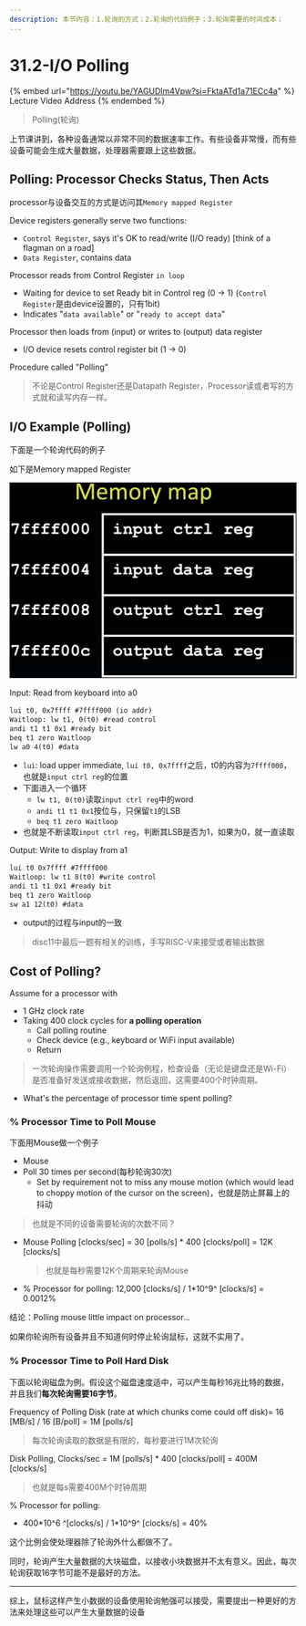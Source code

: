 ```yaml
---
description: 本节内容：1.轮询的方式；2.轮询的代码例子；3.轮询需要的时间成本；
---
```


# 31.2-I/O Polling

{% embed url="https://youtu.be/YAGUDlm4Vpw?si=FktaATd1a71ECc4a" %}
Lecture Video Address
{% endembed %}

> Polling(轮询)

上节课讲到，各种设备通常以非常不同的数据速率工作。有些设备非常慢，而有些设备可能会生成大量数据，处理器需要跟上这些数据。

## Polling: Processor Checks Status, Then Acts

processor与设备交互的方式是访问其`Memory mapped Register`

Device registers generally serve two functions:

* `Control Register`, says it's OK to read/write (I/O ready) \[think of a flagman on a road]
* `Data Register`, contains data

Processor reads from Control Register `in loop`

* Waiting for device to set Ready bit in Control reg (0 → 1) (`Control Register`是由device设置的，只有1bit)
* Indicates "`data available`" or "`ready to accept data`"

Processor then loads from (input) or writes to (output) data register

* I/O device resets control register bit (1 → 0)

Procedure called "Polling"

> 不论是Control Register还是Datapath Register，Processor读或者写的方式就和读写内存一样。

## I/O Example (Polling)

下面是一个轮询代码的例子

如下是Memory mapped Register

![Memory mapped Register](.image/image-20240628110959712.png)

Input: Read from keyboard into a0

```assembly
lui t0, 0x7ffff #7ffff000 (io addr) 
Waitloop: lw t1, 0(t0) #read control
andi t1 t1 0x1 #ready bit 
beq t1 zero Waitloop
lw a0 4(t0) #data 
```

* `lui`: load upper immediate, `lui t0, 0x7ffff`之后，t0的内容为`7ffff000`，也就是`input ctrl reg`的位置
* 下面进入一个循环
  * `lw t1, 0(t0)`读取`input ctrl reg`中的word
  * `andi t1 t1 0x1`按位与，只保留`t1`的LSB
  * `beq t1 zero Waitloop`
* 也就是不断读取`input ctrl reg`，判断其LSB是否为1，如果为0，就一直读取

Output: Write to display from a1

```assembly
lui t0 0x7ffff #7ffff000
Waitloop: lw t1 8(t0) #write control
andi t1 t1 0x1 #ready bit
beq t1 zero Waitloop
sw a1 12(t0) #data
```

* output的过程与input的一致

> disc11中最后一题有相关的训练，手写RISC-V来接受或者输出数据

## Cost of Polling?

Assume for a processor with

* 1 GHz clock rate
* Taking 400 clock cycles for **a polling operation**
  * Call polling routine
  * Check device (e.g., keyboard or WiFi input available)
  * Return

> 一次轮询操作需要调用一个轮询例程，检查设备（无论是键盘还是Wi-Fi）是否准备好发送或接收数据，然后返回，这需要400个时钟周期。

* What's the percentage of processor time spent polling?

### % Processor Time to Poll Mouse

下面用Mouse做一个例子

* Mouse
* Poll 30 times per second(每秒轮询30次)
  * Set by requirement not to miss any mouse motion (which would lead to choppy motion of the cursor on the screen)，也就是防止屏幕上的抖动

> 也就是不同的设备需要轮询的次数不同？

*   Mouse Polling \[clocks/sec] = 30 \[polls/s] \* 400 \[clocks/poll] = 12K \[clocks/s]

    > 也就是每秒需要12K个周期来轮询Mouse
* % Processor for polling: 12,000 \[clocks/s] / 1\*10^9^ \[clocks/s] = 0.0012%

结论：Polling mouse little impact on processor...

如果你轮询所有设备并且不知道何时停止轮询鼠标，这就不实用了。

### % Processor Time to Poll Hard Disk

下面以轮询磁盘为例。假设这个磁盘速度适中，可以产生每秒16兆比特的数据，并且我们**每次轮询需要16字节**。

Frequency of Polling Disk (rate at which chunks come could off disk)= 16 \[MB/s] / 16 \[B/poll] = 1M \[polls/s]

> 每次轮询读取的数据是有限的，每秒要进行1M次轮询

Disk Polling, Clocks/sec = 1M \[polls/s] \* 400 \[clocks/poll] = 400M \[clocks/s]

> 也就是每s需要400M个时钟周期

% Processor for polling:

* 400\*10^6 ^\[clocks/s] / 1\*10^9^ \[clocks/s] = 40%

这个比例会使处理器除了轮询外什么都做不了。

同时，轮询产生大量数据的大块磁盘，以接收小块数据并不太有意义。因此，每次轮询获取16字节可能不是最好的方法。

***

综上，鼠标这样产生小数据的设备使用轮询勉强可以接受，需要提出一种更好的方法来处理这些可以产生大量数据的设备

